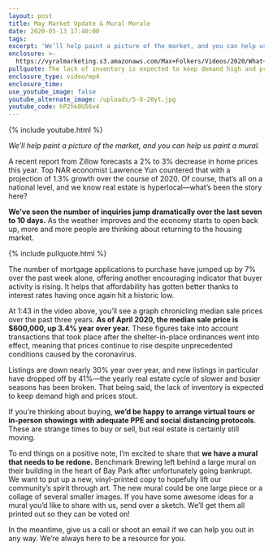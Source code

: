 ```yaml
---
layout: post
title: May Market Update & Mural Morale
date: 2020-05-13 17:40:00
tags:
excerpt: 'We’ll help paint a picture of the market, and you can help us paint a mural.'
enclosure: >-
  https://vyralmarketing.s3.amazonaws.com/Max+Folkers/Videos/2020/What+The+Market+Is+Looking+Like.mp4
pullquote: The lack of inventory is expected to keep demand high and prices stable.
enclosure_type: video/mp4
enclosure_time:
use_youtube_image: false
youtube_alternate_image: /uploads/5-8-20yt.jpg
youtube_code: hP2hk0U56v4
---
```


{% include youtube.html %}

*We’ll help paint a picture of the market, and you can help us paint a mural.*

A recent report from Zillow forecasts a 2% to 3% decrease in home prices this year. Top NAR economist Lawrence Yun countered that with a projection of 1.3% growth over the course of 2020. Of course, that’s all on a national level, and we know real estate is hyperlocal—what’s been the story here?

**We’ve seen the number of inquiries jump dramatically over the last seven to 10 days.** As the weather improves and the economy starts to open back up, more and more people are thinking about returning to the housing market.&nbsp;

{% include pullquote.html %}

The number of mortgage applications to purchase have jumped up by 7% over the past week alone, offering another encouraging indicator that buyer activity is rising. It helps that affordability has gotten better thanks to interest rates having once again hit a historic low.&nbsp;

At 1:43 in the video above, you’ll see a graph chronicling median sale prices over the past three years. **As of April 2020, the median sale price is $600,000, up 3.4% year over year.** These figures take into account transactions that took place after the shelter-in-place ordinances went into effect, meaning that prices continue to rise despite unprecedented conditions caused by the coronavirus.&nbsp;

Listings are down nearly 30% year over year, and new listings in particular have dropped off by 41%—the yearly real estate cycle of slower and busier seasons has been broken. That being said, the lack of inventory is expected to keep demand high and prices stout.&nbsp;

If you’re thinking about buying, **we’d be happy to arrange virtual tours or in-person showings with adequate PPE and social distancing protocols**. These are strange times to buy or sell, but real estate is certainly still moving.&nbsp;

To end things on a positive note, I’m excited to share that **we have a mural that needs to be redone.** Benchmark Brewing left behind a large mural on their building in the heart of Bay Park after unfortunately going bankrupt. We want to put up a new, vinyl-printed copy to hopefully lift our community’s spirit through art. The new mural could be one large piece or a collage of several smaller images. If you have some awesome ideas for a mural you’d like to share with us, send over a sketch. We’ll get them all printed out so they can be voted on\!&nbsp;

In the meantime, give us a call or shoot an email if we can help you out in any way. We’re always here to be a resource for you.

&nbsp;